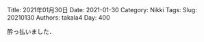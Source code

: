 ﻿Title: 2021年01月30日
Date: 2021-01-30
Category: Nikki
Tags: 
Slug: 20210130
Authors: takala4
Day: 400



酔っ払いました．

